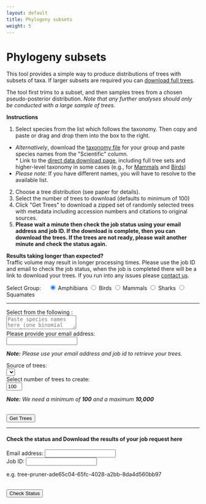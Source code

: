 ```yaml
---
layout: default
title: Phylogeny subsets
weight: 5
---
```




Phylogeny subsets
=================


This tool provides a simple way to produce distributions of trees with subsets
of taxa. If larger subsets are required you can [download full trees](https://data.vertlife.org/).

The tool first trims to a subset, and then samples trees from a chosen
pseudo-posterior distribution. *Note that any further analyses should only
be conducted with a large sample of trees.*

**Instructions**

1. Select species from the list which follows the taxonomy. Then copy and paste or drag and drop
them into the box to the right. 
  - _Alternatively_, download the [taxonomy file](https://data.vertlife.org/vertlife_taxonomies.csv) for your group
and paste species names from the "Scientific" column.  
		* Link to the [direct data download page](https://data.vertlife.org), including full tree sets and higher-level taxonomy in some cases (e.g., for [Mammals](https://data.vertlife.org/mammaltree/taxonomy_mamPhy_5911species.csv) and [Birds](https://data.vertlife.org/birdtree/BLIOCPhyloMasterTax.csv))
  - _Please note_: If you have different names, you will have to resolve to the available list. 
2. Choose a tree distribution (see paper for details).  
3. Select the number of trees to download (defaults to minimum of 100)  
4. Click "Get Trees" to download a zipped set of randomly selected
trees with metadata including accession numbers and citations to original  
sources.  
5. __Please wait a minute then check the job status using your email address and job ID. If the download is complete, then you can download the trees. If the trees are not ready, please wait another minute and check the status again.__

<div class="well well-sm">
  <p>
    <strong>Results taking longer than expected? </strong>
    <br />Traffic volume may result in longer processing times. Please use the job ID and email to check the job status, when the job is completed there will be a link to download your trees. If you run into any issues please <a href="mailto:support@vertlife.org">contact us</a>.
  </p>
</div>

<div class="container well well-lg">
  <div class="row">
    <form class="col-md-9">
      <div class="form-group">
        <label>Select Group: </label> &nbsp; &nbsp; 
          <label class="radio-inline">
            <input type="radio" name="grpTaxa" id="grpTaxaAmph" value="amphibiantree" checked> Amphibians
          </label>
          <label class="radio-inline">
            <input type="radio" name="grpTaxa" id="grpTaxaBird" value="birdtree"> Birds
          </label>
          <label class="radio-inline">
            <input type="radio" name="grpTaxa" id="grpTaxaMammal" value="mammaltree"> Mammals
          </label>
          <label class="radio-inline">
            <input type="radio" name="grpTaxa" id="grpTaxaShark" value="sharktree"> Sharks
          </label>
          <label class="radio-inline">
            <input type="radio" name="grpTaxa" id="grpTaxaSqam" value="squamatetree"> Squamates
          </label>
      </div>
      <hr />
      <div class="form-group">
        <label>Select from the following <span id="baseTreeName"></span>: </label>
        <div class="row">
          <div class="speciesContainer col-md-5"></div>
          <div class="selectedContainer col-md-5">
            <textarea id="selected" placeholder="Paste species names here (one binomial per line)."></textarea>
          </div>
        </div>
      </div>
    </form>
  </div>
  <div class="row">
    <form class="form-horizontal col-md-9">
      <div class="form-group">
        <label for="email" class="col-sm-5 control-label">Please provide your email address: </label>
        <div class="col-sm-7">
          <input type="text" class="form-control input-sm" name="email" id="email">
          <p class="help-block"><em><strong>Note:</strong> Please use your email address and job id to retrieve your trees.</em></p>
        </div>
      </div>
      <div class="form-group">
        <label for="treeset" class="col-sm-5 control-label">Source of trees: </label>
        <div class="col-sm-7">
          <select name="treeset" id="treeset" class="form-control input-sm"></select>
        </div>
      </div>
      <div class="form-group">
        <label for="treenum" class="col-sm-5 control-label">Select number of trees to create: </label>
        <div class="col-sm-7">
          <input id="treenum" type="text" size="2" class="form-control input-sm" value="100">
          <p class="help-block"><em><strong>Note:</strong> We need a minimum of <strong><span id="tsmin">100</span></strong> and a maximum <strong><span id="tsmax">10,000</span></strong></em></p>
        </div>
      </div>
      <div class="form-group">
        <div class="col-sm-5">&nbsp;</div>
        <div class="col-sm-7">
          <button type="button" class="btn btn-default btn-sm" id="btnGetTrees">Get Trees</button>
          <span><img id="loading" src="/images/loading.gif" onload="$(this).toggle(false)" style="display: none;" /></span>
        </div>
      </div>
      <div id="status" class="form-group"></div>
    </form>
  </div>
  <hr />
  <h4>Check the status and Download the results of your job request here</h4>
  <div>
    <div class="row">
      <div class="col-xs-4">
        <label for="emailStatus">Email address: </label>
        <input type="text" class="form-control input-sm" name="emailStatus" id="emailStatus" value="">
      </div>
      <div class="col-xs-5">
        <label for="jobid">Job ID: </label>
        <input type="text" class="form-control input-sm" name="jobid" id="jobid" value="">
        <p class="help-block">e.g. tree-pruner-ade65c04-65fc-4028-a2bb-8da4d560bb97</p>
      </div>
      <div class="col-xs-3">
        <div>&nbsp;</div>
        <button type="button" class="btn btn-default btn-sm" id="btnStatus">Check Status</button>
        <span><img id="loadingCheck" src="/images/loading.gif" onload="$(this).toggle(false)" style="display: none;" /></span>
      </div>
    </div>
    <div id="statusCheck" class="col-md-9"></div>
  </div>
</div>
<script src="/js/subsets.js"></script>